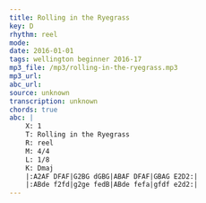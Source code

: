 ```yaml
---
title: Rolling in the Ryegrass
key: D
rhythm: reel
mode: 
date: 2016-01-01
tags: wellington beginner 2016-17
mp3_file: /mp3/rolling-in-the-ryegrass.mp3
mp3_url: 
abc_url: 
source: unknown
transcription: unknown
chords: true
abc: |
    X: 1
    T: Rolling in the Ryegrass
    R: reel
    M: 4/4
    L: 1/8
    K: Dmaj
    |:A2AF DFAF|G2BG dGBG|ABAF DFAF|GBAG E2D2:|
    |:ABde f2fd|g2ge fedB|ABde fefa|gfdf e2d2:|
---
```


